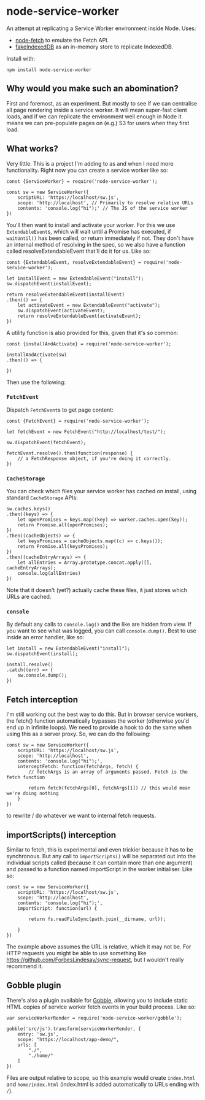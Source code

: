 # node-service-worker

An attempt at replicating a Service Worker environment inside Node. Uses:

 - [node-fetch](https://www.npmjs.com/package/node-fetch) to emulate the Fetch API.
 - [fakeIndexedDB](https://github.com/dumbmatter/fakeIndexedDB) as an in-memory store to
   replicate IndexedDB.

Install with:

    npm install node-service-worker

## Why would you make such an abomination?

First and foremost, as an experiment. But mostly to see if we can centralise
all page rendering inside a service worker. It will mean super-fast client loads,
and if we can replicate the environment well enough in Node it means we can
pre-populate pages on (e.g.) S3 for users when they first load.

## What works?

Very little. This is a project I'm adding to as and when I need more functionality.
Right now you can create a service worker like so:

    const {ServiceWorker} = require('node-service-worker');

    const sw = new ServiceWorker({
        scriptURL: 'https://localhost/sw.js',
        scope: 'http://localhost', // Primarily to resolve relative URLs
        contents: 'console.log("hi");' // The JS of the service worker
    })

You'll then want to install and activate your worker. For this we use `ExtendableEvent`s,
which will wait until a Promise has executed, if `waitUntil()` has been called, or return 
immediately if not. They don't have an internal method of resolving in the spec, so we also 
have a function called resolveExtendableEvent that'll do it for us. Like so:

    const {ExtendableEvent, resolveExtendableEvent} = require('node-service-worker');

    let installEvent = new ExtendableEvent("install");
    sw.dispatchEvent(installEvent);

    return resolveExtendableEvent(installEvent)
    .then(() => {
        let activateEvent = new ExtendableEvent("activate");
        sw.dispatchEvent(activateEvent);
        return resolveExtendableEvent(activateEvent);
    })

A utility function is also provided for this, given that it's so common:

    const {installAndActivate} = require('node-service-worker');

    installAndActivate(sw)
    .then(() => {

    })

Then use the following:

### `FetchEvent`

Dispatch `FetchEvent`s to get page content:

    const {FetchEvent} = require('node-service-worker');

    let fetchEvent = new FetchEvent("http://localhost/test/");

    sw.dispatchEvent(fetchEvent);

    fetchEvent.resolve().then(function(response) {
        // a FetchResponse object, if you're doing it correctly.
    })

### `CacheStorage`

You can check which files your service worker has cached on install, using standard
`CacheStorage` APIs:

    sw.caches.keys()
    .then((keys) => {
        let openPromises = keys.map((key) => worker.caches.open(key));
        return Promise.all(openPromises);
    })
    .then((cacheObjects) => {
        let keysPromises = cacheObjects.map((c) => c.keys());
        return Promise.all(keysPromises);
    })
    .then((cacheEntryArrays) => {
        let allEntries = Array.prototype.concat.apply([], cacheEntryArrays);
        console.log(allEntries)
    })

Note that it doesn't (yet?) actually cache these files, it just stores which URLs are
cached.

### `console`

By default any calls to `console.log()` and the like are hidden from view. If you want to
see what was logged, you can call `console.dump()`. Best to use inside an error handler, like so:

    let install = new ExtendableEvent("install");
    sw.dispatchEvent(install);

    install.resolve()
    .catch((err) => {
        sw.console.dump();
    })

## Fetch interception

I'm still working out the best way to do this. But in browser service workers, the fetch() function
automatically bypasses the worker (otherwise you'd end up in infinite loops). We need to provide a hook
to do the same when using this as a server proxy. So, we can do the following:

    const sw = new ServiceWorker({
        scriptURL: 'https://localhost/sw.js',
        scope: 'http://localhost',
        contents: 'console.log("hi");',
        interceptFetch: function(fetchArgs, fetch) {
            // fetchArgs is an array of arguments passed. Fetch is the fetch function

            return fetch(fetchArgs[0], fetchArgs[1]) // this would mean we're doing nothing
        }
    })

to rewrite / do whatever we want to internal fetch requests.

## importScripts() interception

Similar to fetch, this is experimental and even trickier because it has to be synchronous. But any call
to `importScripts()` will be separated out into the individual scripts called (because it can contain
more than one argument) and passed to a function named importScript in the worker initialiser. Like so:

    const sw = new ServiceWorker({
        scriptURL: 'https://localhost/sw.js',
        scope: 'http://localhost',
        contents: 'console.log("hi");',
        importScript: function(url) {
            
            return fs.readFileSync(path.join(__dirname, url));

        }
    })

The example above assumes the URL is relative, which it may not be. For HTTP requests you might be able to use
something like https://github.com/ForbesLindesay/sync-request, but I wouldn't really recommend it.

## Gobble plugin

There's also a plugin available for [Gobble](https://github.com/gobblejs), allowing you
to include static HTML copies of service worker fetch events in your build process. Like so:

    var serviceWorkerRender = require('node-service-worker/gobble');
    
    gobble('src/js').transform(serviceWorkerRender, {
        entry: 'sw.js',
        scope: "https://localhost/app-demo/",
        urls: [
            "./",
            "./home/"
        ]
    })

Files are output relative to scope, so this example would create `index.html` and
`home/index.html` (index.html is added automatically to URLs ending with `/`).
